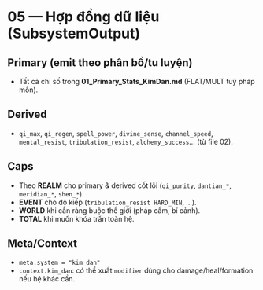 # 05 — Hợp đồng dữ liệu (SubsystemOutput)

## Primary (emit theo phân bổ/tu luyện)
- Tất cả chỉ số trong **01_Primary_Stats_KimDan.md** (FLAT/MULT tuỳ pháp môn).

## Derived
- `qi_max`, `qi_regen`, `spell_power`, `divine_sense`, `channel_speed`,
  `mental_resist`, `tribulation_resist`, `alchemy_success`… (từ file 02).

## Caps
- Theo **REALM** cho primary & derived cốt lõi (`qi_purity`, `dantian_*`, `meridian_*`, `shen_*`).  
- **EVENT** cho độ kiếp (`tribulation_resist HARD_MIN`, …).  
- **WORLD** khi cần ràng buộc thế giới (pháp cấm, bí cảnh).  
- **TOTAL** khi muốn khóa trần toàn hệ.

## Meta/Context
- `meta.system = "kim_dan"`  
- `context.kim_dan`: có thể xuất `modifier` dùng cho damage/heal/formation nếu hệ khác cần.
